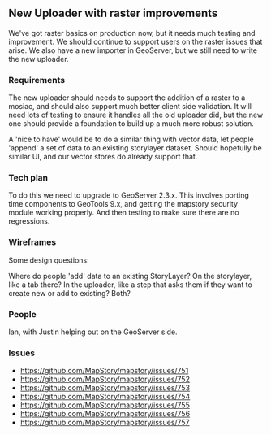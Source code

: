 ## New Uploader with raster improvements

We've got raster basics on production now, but it needs much testing and improvement. We should 
continue to support users on the raster issues that arise. We also have a new importer in GeoServer, 
but we still need to write the new uploader. 

### Requirements

The new uploader should needs to support the addition of a raster to a mosiac, and should also support
much better client side validation. It will need lots of testing to ensure it handles all the old
uploader did, but the new one should provide a foundation to build up a much more robust solution.

A 'nice to have' would be to do a similar thing with vector data, let people 'append' a set of data to
an existing storylayer dataset. Should hopefully be similar UI, and our vector stores do already support
that.

### Tech plan
To do this we need to upgrade to GeoServer 2.3.x. This involves porting time components to GeoTools 9.x, and
getting the mapstory security module working properly. And then testing to make sure there are no regressions.

### Wireframes
Some design questions:

Where do people 'add' data to an existing StoryLayer? On the storylayer, like a tab there? In the uploader,
like a step that asks them if they want to create new or add to existing? Both?



### People
Ian, with Justin helping out on the GeoServer side.

### Issues

* https://github.com/MapStory/mapstory/issues/751
* https://github.com/MapStory/mapstory/issues/752
* https://github.com/MapStory/mapstory/issues/753
* https://github.com/MapStory/mapstory/issues/754
* https://github.com/MapStory/mapstory/issues/755
* https://github.com/MapStory/mapstory/issues/756
* https://github.com/MapStory/mapstory/issues/757
